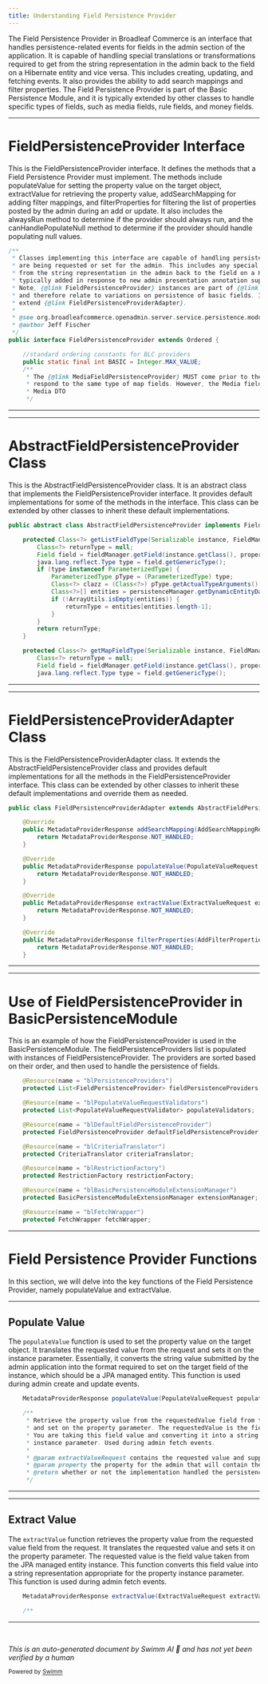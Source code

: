 ```yaml
---
title: Understanding Field Persistence Provider
---
```

The Field Persistence Provider in Broadleaf Commerce is an interface that handles persistence-related events for fields in the admin section of the application. It is capable of handling special translations or transformations required to get from the string representation in the admin back to the field on a Hibernate entity and vice versa. This includes creating, updating, and fetching events. It also provides the ability to add search mappings and filter properties. The Field Persistence Provider is part of the Basic Persistence Module, and it is typically extended by other classes to handle specific types of fields, such as media fields, rule fields, and money fields.

<SwmSnippet path="/admin/broadleaf-open-admin-platform/src/main/java/org/broadleafcommerce/openadmin/server/service/persistence/module/provider/FieldPersistenceProvider.java" line="34">

---

# FieldPersistenceProvider Interface

This is the FieldPersistenceProvider interface. It defines the methods that a Field Persistence Provider must implement. The methods include populateValue for setting the property value on the target object, extractValue for retrieving the property value, addSearchMapping for adding filter mappings, and filterProperties for filtering the list of properties posted by the admin during an add or update. It also includes the alwaysRun method to determine if the provider should always run, and the canHandlePopulateNull method to determine if the provider should handle populating null values.

```java
/**
 * Classes implementing this interface are capable of handling persistence related events for fields whose values
 * are being requested or set for the admin. This includes any special translations or transformations required to get
 * from the string representation in the admin back to the field on a Hibernate entity - and the reverse. Providers are
 * typically added in response to new admin presentation annotation support that requires special persistence behavior.
 * Note, {@link FieldPersistenceProvider} instances are part of {@link org.broadleafcommerce.openadmin.server.service.persistence.module.BasicPersistenceModule},
 * and therefore relate to variations on persistence of basic fields. Implementers should generally
 * extend {@link FieldPersistenceProviderAdapter}.
 *
 * @see org.broadleafcommerce.openadmin.server.service.persistence.module.PersistenceModule
 * @author Jeff Fischer
 */
public interface FieldPersistenceProvider extends Ordered {

    //standard ordering constants for BLC providers
    public static final int BASIC = Integer.MAX_VALUE;
    /**
     * The {@link MediaFieldPersistenceProvider} MUST come prior to the normal Map field provider since they can both
     * respond to the same type of map fields. However, the Media fields are a special case since it needs to parse out the
     * Media DTO
     */
```

---

</SwmSnippet>

<SwmSnippet path="/admin/broadleaf-open-admin-platform/src/main/java/org/broadleafcommerce/openadmin/server/service/persistence/module/provider/AbstractFieldPersistenceProvider.java" line="36">

---

# AbstractFieldPersistenceProvider Class

This is the AbstractFieldPersistenceProvider class. It is an abstract class that implements the FieldPersistenceProvider interface. It provides default implementations for some of the methods in the interface. This class can be extended by other classes to inherit these default implementations.

```java
public abstract class AbstractFieldPersistenceProvider implements FieldPersistenceProvider {

    protected Class<?> getListFieldType(Serializable instance, FieldManager fieldManager, Property property, PersistenceManager persistenceManager) {
        Class<?> returnType = null;
        Field field = fieldManager.getField(instance.getClass(), property.getName());
        java.lang.reflect.Type type = field.getGenericType();
        if (type instanceof ParameterizedType) {
            ParameterizedType pType = (ParameterizedType) type;
            Class<?> clazz = (Class<?>) pType.getActualTypeArguments()[0];
            Class<?>[] entities = persistenceManager.getDynamicEntityDao().getAllPolymorphicEntitiesFromCeiling(clazz);
            if (!ArrayUtils.isEmpty(entities)) {
                returnType = entities[entities.length-1];
            }
        }
        return returnType;
    }

    protected Class<?> getMapFieldType(Serializable instance, FieldManager fieldManager, Property property, PersistenceManager persistenceManager) {
        Class<?> returnType = null;
        Field field = fieldManager.getField(instance.getClass(), property.getName().substring(0, property.getName().indexOf(FieldManager.MAPFIELDSEPARATOR)));
        java.lang.reflect.Type type = field.getGenericType();
```

---

</SwmSnippet>

<SwmSnippet path="/admin/broadleaf-open-admin-platform/src/main/java/org/broadleafcommerce/openadmin/server/service/persistence/module/provider/FieldPersistenceProviderAdapter.java" line="43">

---

# FieldPersistenceProviderAdapter Class

This is the FieldPersistenceProviderAdapter class. It extends the AbstractFieldPersistenceProvider class and provides default implementations for all the methods in the FieldPersistenceProvider interface. This class can be extended by other classes to inherit these default implementations and override them as needed.

```java
public class FieldPersistenceProviderAdapter extends AbstractFieldPersistenceProvider {

    @Override
    public MetadataProviderResponse addSearchMapping(AddSearchMappingRequest addSearchMappingRequest, List<FilterMapping> filterMappings) {
        return MetadataProviderResponse.NOT_HANDLED;
    }

    @Override
    public MetadataProviderResponse populateValue(PopulateValueRequest populateValueRequest, Serializable instance) {
        return MetadataProviderResponse.NOT_HANDLED;
    }

    @Override
    public MetadataProviderResponse extractValue(ExtractValueRequest extractValueRequest, Property property) {
        return MetadataProviderResponse.NOT_HANDLED;
    }

    @Override
    public MetadataProviderResponse filterProperties(AddFilterPropertiesRequest addFilterPropertiesRequest, Map<String, FieldMetadata> properties) {
        return MetadataProviderResponse.NOT_HANDLED;
    }
```

---

</SwmSnippet>

<SwmSnippet path="/admin/broadleaf-open-admin-platform/src/main/java/org/broadleafcommerce/openadmin/server/service/persistence/module/BasicPersistenceModule.java" line="157">

---

# Use of FieldPersistenceProvider in BasicPersistenceModule

This is an example of how the FieldPersistenceProvider is used in the BasicPersistenceModule. The fieldPersistenceProviders list is populated with instances of FieldPersistenceProvider. The providers are sorted based on their order, and then used to handle the persistence of fields.

```java
    @Resource(name = "blPersistenceProviders")
    protected List<FieldPersistenceProvider> fieldPersistenceProviders = new ArrayList<FieldPersistenceProvider>();

    @Resource(name = "blPopulateValueRequestValidators")
    protected List<PopulateValueRequestValidator> populateValidators;

    @Resource(name = "blDefaultFieldPersistenceProvider")
    protected FieldPersistenceProvider defaultFieldPersistenceProvider;

    @Resource(name = "blCriteriaTranslator")
    protected CriteriaTranslator criteriaTranslator;

    @Resource(name = "blRestrictionFactory")
    protected RestrictionFactory restrictionFactory;

    @Resource(name = "blBasicPersistenceModuleExtensionManager")
    protected BasicPersistenceModuleExtensionManager extensionManager;

    @Resource(name = "blFetchWrapper")
    protected FetchWrapper fetchWrapper;

```

---

</SwmSnippet>

# Field Persistence Provider Functions

In this section, we will delve into the key functions of the Field Persistence Provider, namely populateValue and extractValue.

<SwmSnippet path="/admin/broadleaf-open-admin-platform/src/main/java/org/broadleafcommerce/openadmin/server/service/persistence/module/provider/FieldPersistenceProvider.java" line="75">

---

## Populate Value

The `populateValue` function is used to set the property value on the target object. It translates the requested value from the request and sets it on the instance parameter. Essentially, it converts the string value submitted by the admin application into the format required to set on the target field of the instance, which should be a JPA managed entity. This function is used during admin create and update events.

```java
    MetadataProviderResponse populateValue(PopulateValueRequest populateValueRequest, Serializable instance);

    /**
     * Retrieve the property value from the requestedValue field from the request. Implementations should translate the requestedValue
     * and set on the property parameter. The requestedValue is the field value taken from the JPA managed entity instance.
     * You are taking this field value and converting it into a string representation appropriate for the <tt>property</tt>
     * instance parameter. Used during admin fetch events.
     *
     * @param extractValueRequest contains the requested value and support classes.
     * @param property the property for the admin that will contain the information harvested from the persistence value
     * @return whether or not the implementation handled the persistence request
     */
```

---

</SwmSnippet>

<SwmSnippet path="/admin/broadleaf-open-admin-platform/src/main/java/org/broadleafcommerce/openadmin/server/service/persistence/module/provider/FieldPersistenceProvider.java" line="87">

---

## Extract Value

The `extractValue` function retrieves the property value from the requested value field from the request. It translates the requested value and sets it on the property parameter. The requested value is the field value taken from the JPA managed entity instance. This function converts this field value into a string representation appropriate for the property instance parameter. This function is used during admin fetch events.

```java
    MetadataProviderResponse extractValue(ExtractValueRequest extractValueRequest, Property property);

    /**
```

---

</SwmSnippet>

&nbsp;

*This is an auto-generated document by Swimm AI 🌊 and has not yet been verified by a human*

<SwmMeta version="3.0.0" repo-id="Z2l0aHViJTNBJTNBQnJvYWRsZWFmQ29tbWVyY2UtZGVtbyUzQSUzQWdpbGFkbmF2b3Q=" repo-name="BroadleafCommerce-demo" doc-type="overview"><sup>Powered by [Swimm](/)</sup></SwmMeta>

